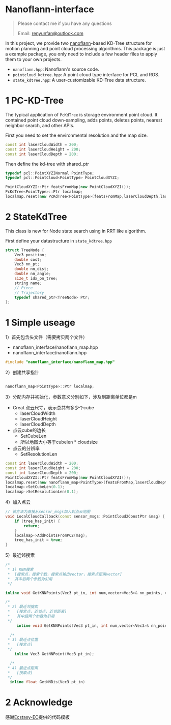 # Nanoflann-interface


> Please contact me if you have any questions
>
> Email: renyunfan@outlook.com

In this project, we provide two [nanoflann](https://github.com/jlblancoc/nanoflann)-based KD-Tree structure for motion planning and point cloud processing algorithms. This package is just a example package, you only need to include a few header files to apply them to your own projects.

* `nanoflann.hpp`: Nanoflann's source code.
* `pointcloud_kdtree.hpp`: A point cloud type interface for PCL and ROS.
* `state_kdtree.hpp`: A user-customizable KD-Tree data structure.

# 1 PC-KD-Tree

The typical application of `PcKdTree`  is storage environment point cloud. It contained point cloud down-sampling, adds points, deletes points, nearest neighbor search, and other APIs.

First you need to set the environmental resolution and the map size.

```cpp
const int laserCloudWidth = 200;
const int laserCloudHeight = 200;
const int laserCloudDepth = 200;
```

Then define the kd-tree with shared_ptr

```cpp
typedef pcl::PointXYZINormal PointType;
typedef pcl::PointCloud<PointType> PointCloudXYZI;

PointCloudXYZI::Ptr featsFromMap(new PointCloudXYZI());
PcKdTree<PointType>::Ptr localmap;
localmap.reset(new PcKdTree<PointType>(featsFromMap,laserCloudDepth,laserCloudWidth,laserCloudHeight));
```



# 2 StateKdTree

This class is new for Node state search using in RRT like algorithm.

First define your datastructure in `state_kdtree.hpp`

```cpp
struct TreeNode {
    Vec3 position;
    double cost;
    Vec3 nn_pt;
    double nn_dist;
    double nn_angle;
    size_t idx_on_tree;
    string name;
    // Piece
    // Trajectory
    typedef shared_ptr<TreeNode> Ptr;
};
```



# 1 Simple useage

1）首先包含头文件（需要拷贝两个文件）

* nanoflann_interface/nanoflann_map.hpp
* nanoflann_interface/nanoflann.hpp

```c++
#include "nanoflann_interface/nanoflann_map.hpp"
```

2）创建共享指针

```c++

nanoflann_map<PointType>::Ptr localmap;
```

3）分配内存并初始化，参数意义分别如下，涉及到距离单位都是m

* Creat 点云尺寸，表示总共有多少个cube
  * laserCloudWidth
  * laserCloudHeight
  * laserCloudDepth
* 点云cube的边长
  * SetCubeLen
  * 所以地图大小等于cubelen * cloudsize
* 点云的分辨率
  * SetResolutionLen

```cpp
const int laserCloudWidth = 200;
const int laserCloudHeight = 200;
const int laserCloudDepth = 200;
PointCloudXYZI::Ptr featsFromMap(new PointCloudXYZI());
localmap.reset(new nanoflann_map<PointType>(featsFromMap,laserCloudDepth,laserCloudWidth,laserCloudHeight));
localmap->SetCubeLen(0.1);
localmap->SetResolutionLen(0.1);
```

4）加入点云

```cpp
// 该方法为直接从sensor_msgs加入到点云地图
void LocalCloudCallback(const sensor_msgs::PointCloud2ConstPtr &msg) {
    if (tree_has_init) {
        return;
    }
    localmap->AddPointsFromPC2(msg);
    tree_has_init = true;
}
```

5）最近邻搜索

```cpp
/*
 * 1) KNN搜索
 *	[搜索点，搜索个数，搜索点输出vector，搜索点距离vector] 
 *	其中后两个参数为引用
 */

inline void GetKNNPoints(Vec3 pt_in, int num,vector<Vec3>& nn_points, vector<float>& nn_dis)

/*
 * 2) 最近邻搜索
 *	 [搜索点，近邻点，近邻距离] 
 *	 其中后两个参数为引用
 */    
     inline void GetKNNPoints(Vec3 pt_in, int num,vector<Vec3>& nn_points, vector<float>& nn_dis)
    
  /*
 * 3) 最近点位置
 *	 [搜索点] 
 */ 
    inline Vec3 GetNNPoint(Vec3 pt_in);

  /*
 * 4) 最近点距离
 *	 [搜索点] 
 */ 
  inline float GetNNDis(Vec3 pt_in)
```

# 2 Acknowledge

感谢[Ecstasy-EC](https://github.com/Ecstasy-EC)提供的代码模板